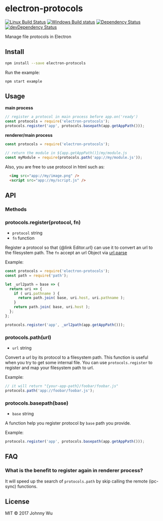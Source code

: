 # electron-protocols

[![Linux Build Status](https://travis-ci.org/electron-utils/electron-protocols.svg?branch=master)](https://travis-ci.org/electron-utils/electron-protocols)
[![Windows Build status](https://ci.appveyor.com/api/projects/status/rb2koei7jtsgnfyh?svg=true)](https://ci.appveyor.com/project/jwu/electron-protocols)
[![Dependency Status](https://david-dm.org/electron-utils/electron-protocols.svg)](https://david-dm.org/electron-utils/electron-protocols)
[![devDependency Status](https://david-dm.org/electron-utils/electron-protocols/dev-status.svg)](https://david-dm.org/electron-utils/electron-protocols#info=devDependencies)

Manage file protocols in Electron

## Install

```bash
npm install --save electron-protocols
```

Run the example:

```
npm start example
```

## Usage

**main process**

```javascript
// register a protocol in main process before app.on('ready')
const protocols = require('electron-protocols');
protocols.register('app', protocols.basepath(app.getAppPath()));
```

**renderer/main process**

```javascript
const protocols = require('electron-protocols');

// return the module in ${app.getAppPath()}/my/module.js
const myModule = require(protocols.path('app://my/module.js'));
```

Also, you are free to use protocol in html such as:

```html
  <img src="app://my/image.png" />
  <script src="app://my/script.js" />
```

## API

### Methods

### protocols.register(protocol, fn)

  - `protocol` string
  - `fn` function

Register a protocol so that {@link Editor.url} can use it to convert an url to the filesystem path.
The `fn` accept an url Object via [url.parse](https://nodejs.org/api/url.html#url_url_parse_urlstring_parsequerystring_slashesdenotehost)

Example:

```javascript
const protocols = require('electron-protocols');
const path = require('path');

let _url2path = base => {
  return uri => {
    if ( uri.pathname ) {
      return path.join( base, uri.host, uri.pathname );
    }
    return path.join( base, uri.host );
  };
};

protocols.register('app', _url2path(app.getAppPath()));
```

### protocols.path(url)

  - `url` string

Convert a url by its protocol to a filesystem path. This function is useful when you try to get
some internal file. You can use `protocols.register` to register and map your filesystem path to url.

Example:

```javascript
// it will return "{your-app-path}/foobar/foobar.js"
protocols.path('app://foobar/foobar.js');
```

### protocols.basepath(base)

  - `base` string

A function help you register protocol by `base` path you provide.

Example:

```javascript
protocols.register('app', protocols.basepath(app.getAppPath()));
```

## FAQ

### What is the benefit to register again in renderer process?

It will speed up the search of `protocols.path` by skip calling the remote (ipc-sync) functions.

## License

MIT © 2017 Johnny Wu

